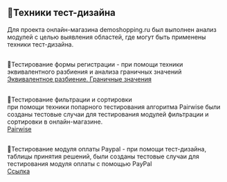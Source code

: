 ## 📂Техники тест-дизайна  
Для проекта онлайн-магазина demoshopping.ru был выполнен анализ модулей с целью выявления областей, где могут быть применены техники тест-дизайна.  
##
 📎Тестирование формы регистрации - при помощи техники эквивалентного разбиения и анализа граничных значений  
[Эквивалентное разбиение. Граничные значения](https://docs.google.com/spreadsheets/d/15zDzY7VhWb6csxGSNxdpoK5BiKlIOWCET_YZ_ojqBz0/edit?usp=sharing)   
##
📎Тестирование фильтрации и сортировки  
при помощи техники попарного тестирования алгоритма Pairwise были созданы тестовые случаи для тестирования модулей фильтрации и сортировки в онлайн-магазине.  
[Pairwise](https://docs.google.com/spreadsheets/d/1-e79-HF80mshllfiS8kVLbHlxzQDzekpZcki1wYRVbw/edit?usp=sharing)  
##

 📎Тестирование модуля оплаты Paypal - при помощи тест-дизайна, таблицы принятия решений, были созданы тестовые случаи для тестирования модуля оплаты с помощью PayPal  
[Ссылка](https://docs.google.com/spreadsheets/d/1aCBfvlA3LtB28PNOhyunJdmZJY8gAEAKqIy7pCxkCJE/edit?usp=sharing)

